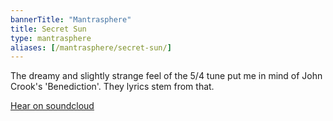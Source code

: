 ```yaml
---              
bannerTitle: "Mantrasphere" 
title: Secret Sun
type: mantrasphere
aliases: [/mantrasphere/secret-sun/]
---              
```


The dreamy and slightly strange feel of the 5/4 tune put me in mind of John
Crook's 'Benediction'. They lyrics stem from that.

[Hear on soundcloud](https://m.soundcloud.com/mantrasphere/secret-sun)
